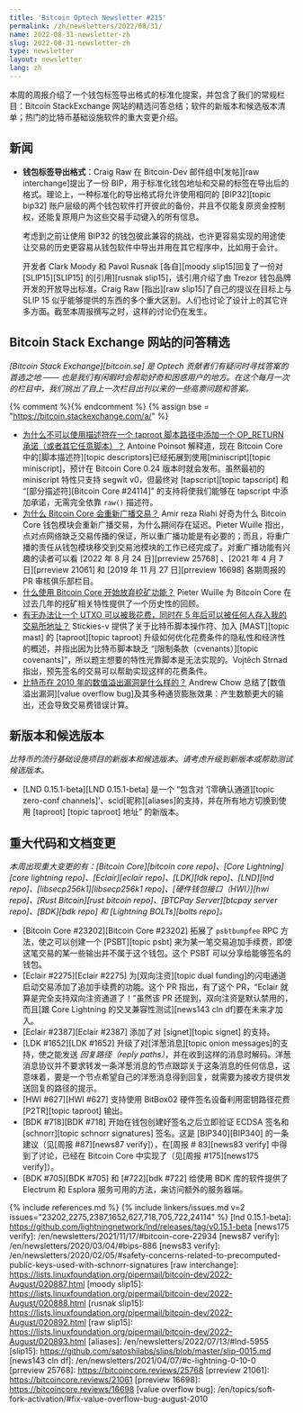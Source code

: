 ```yaml
---
title: 'Bitcoin Optech Newsletter #215'
permalink: /zh/newsletters/2022/08/31/
name: 2022-08-31-newsletter-zh
slug: 2022-08-31-newsletter-zh
type: newsletter
layout: newsletter
lang: zh
---
```


本周的周报介绍了一个钱包标签导出格式的标准化提案，并包含了我们的常规栏目：Bitcoin StackExchange 网站的精选问答总结；软件的新版本和候选版本清单；热门的比特币基础设施软件的重大变更介绍。

## 新闻

- **<!--wallet-label-export-format-->钱包标签导出格式**：Craig Raw 在 Bitcoin-Dev 邮件组中[发帖][raw interchange]提出了一份 BIP，用于标准化钱包地址和交易的标签在导出后的格式。理论上，一种标准化的导出格式将允许使用相同的 [BIP32][topic bip32] 账户层级的两个钱包软件打开彼此的备份，并且不仅能复原资金控制权，还能复原用户为这些交易手动键入的所有信息。

    考虑到之前让使用 BIP32 的钱包彼此兼容的挑战，也许更容易实现的用途使让交易的历史更容易从钱包软件中导出并用在其它程序中，比如用于会计。
    
    开发者 Clark Moody 和 Pavol Rusnak [各自][moody slip15]回复了一份对 [SLIP15][SLIP15] 的[引用][rusnak slip15]，该引用介绍了由 Trezor 钱包品牌开发的开放导出标准。Craig Raw [指出][raw slip15]了自己的提议在目标上与 SLIP 15 似乎能够提供的东西的多个重大区别。人们也讨论了设计上的其它许多方面。截至本周报撰写之时，这样的讨论仍在发生。
    

## Bitcoin Stack Exchange 网站的问答精选

*[Bitcoin Stack Exchange][bitcoin.se] 是 Optech 贡献者们有疑问时寻找答案的首选之地 —— 也是我们有闲暇时会帮助好奇和困惑用户的地方。在这个每月一次的栏目中，我们挑出了自上一次栏目出刊以来的一些高票问题和答案。*

{% comment %}<!-- https://bitcoin.stackexchange.com/search?tab=votes&q=created%3a1m..%20is%3aanswer -->{% endcomment %}
{% assign bse = "https://bitcoin.stackexchange.com/a/" %}

- [<!--why-isnt-it-possible-to-add-an-opreturn-commitment-or-some-arbitrary-script-inside-a-taproot-script-path-with-a-descriptor-->为什么不可以使用描述符在一个 taproot 脚本路径中添加一个 OP_RETURN 承诺（或者其它任意脚本）？]({{bse}}114948) Antoine Poinsot 解释道，现在 Bitcoin Core 中的[脚本描述符][topic descriptors]已经拓展到使用[miniscript][topic miniscript]，预计在 Bitcoin Core 0.24 版本时就会发布。虽然最初的 miniscript 特性只支持 segwit v0，但最终对 [tapscript][topic tapscript] 和 “[部分描述符][Bitcoin Core #24114]” 的支持将使我们能够在 tapscript 中添加承诺，无需完全依靠 ` raw() ` 描述符。
- [<!--why-does-bitcoin-core-rebroadcast-transactions-->为什么 Bitcoin Core 会重新广播交易？]({{bse}}114973) Amir reza Riahi 好奇为什么 Bitcoin Core 钱包模块会重新广播交易，为什么期间存在延迟。Pieter Wuille 指出，点对点网络缺乏交易传播的保证，所以重广播功能是有必要的；而且，将重广播的责任从钱包模块移交到交易池模块的工作已经完成了。对重广播功能有兴趣的读者可以看 [2022 年 8 月 24 日][prreview 25768] 、[2021 年 4 月 7 日][prreview 21061] 和 [2019 年 11 月 27 日][prreview 16698] 各期周报的 PR 审核俱乐部栏目。
- [<!--when-did-bitcoin-core-deprecate-the-mining-function-->什么使用 Bitcoin Core 开始放弃挖矿功能？]({{bse}}114687) Pieter Wuille 为 Bitcoin Core 在过去几年的挖矿相关特性提供了一个历史性的回顾。
- [<!--utxo-spendable-by-me-or-deposit-to-exchange-after-5-years-->有无办法让一个 UTXO 可以被我花费，同时在 5 年后可以被任何人存入我的交易所地址？]({{bse}}114901)  Stickies-v 提供了关于比特币脚本操作符、加入 [MAST][topic mast] 的 [taproot][topic taproot] 升级如何优化花费条件的隐私性和经济性的概述，并指出因为比特币脚本缺乏 “[限制条款（cvenants）][topic covenants]”，所以题主想要的特性光靠脚本是无法实现的。Vojtěch Strnad 指出，预先签名的交易可以帮助实现这样的花费条件。
- [<!--what-was-the-bug-for-the-bitcoin-value-overflow-in-2010-->比特币在 2010 年的数值溢出漏洞是什么样的？]({{bse}}114694)  Andrew Chow 总结了[数值溢出漏洞][value overflow bug]及其多种通货膨胀效果：产生数额更大的输出，还会导致交易费错误计算。

## 新版本和候选版本

*比特币的流行基础设施项目的新版本和候选版本。请考虑升级到新版本或帮助测试候选版本。*

- [LND 0.15.1-beta][LND 0.15.1-beta] 是一个 “包含对 ‘[零确认通道][topic zero-conf channels]’、scid[昵称][aliases]的支持，并在所有地方切换到使用 [taproot] [topic taproot] 地址” 的新版本。

## 重大代码和文档变更

*本周出现重大变更的有：[Bitcoin Core][bitcoin core repo]、[Core Lightning][core lightning repo]、[Eclair][eclair repo]、[LDK][ldk repo]、[LND][lnd repo]、[libsecp256k1][libsecp256k1 repo]、[硬件钱包接口（HWI）][hwi repo]、[Rust Bitcoin][rust bitcoin repo]、[BTCPay Server][btcpay server repo]、[BDK][bdk repo] 和 [Lightning BOLTs][bolts repo]。*

- [Bitcoin Core #23202][Bitcoin Core #23202] 拓展了 ` psbtbumpfee ` RPC 方法，使之可以创建一个 [PSBT][topic psbt] 来为某一笔交易追加手续费，即使这笔交易的某一些输出并不属于这个钱包。这个 PSBT 可以分享给能够签名的钱包。
- [Eclair #2275][Eclair #2275] 为[双向注资][topic dual funding]的闪电通道启动交易添加了追加手续费的功能。这个 PR 指出，有了这个 PR，“Eclair 就算是完全支持双向注资通道了！”虽然该 PR 还提到，双向注资是默认禁用的，而且[跟 Core Lightning 的交叉兼容性测试][news143 cln df]要在未来才加入。
- [Eclair #2387][Eclair #2387] 添加了对 [signet][topic signet] 的支持。
- [LDK #1652][LDK #1652] 升级了对[洋葱消息][topic onion messages]的支持，使之能发送 *回复路径（reply paths）*，并在收到这样的消息时解码。洋葱消息协议并不要求转发一条洋葱消息的节点跟踪关于这条消息的任何信息，这意味着，要是一个节点希望自己的洋葱消息得到回复，就需要为接收方提供发送回复的路径的提示。
- [HWI #627][HWI #627] 支持使用 BitBox02 硬件签名设备利用密钥路径花费 [P2TR][topic taproot] 输出。
- [BDK #718][BDK #718] 开始在钱包创建好签名之后立即验证 ECDSA 签名和 [schnorr][topic schnorr signatures] 签名。这是 [BIP340][BIP340] 的一条建议（见[周报 #87][news87 verify]），在[周报 # 83][news83 verify] 中得到了讨论，已经在 Bitcoin Core 中实现了（见[周报 #175][news175 verify]）。
- [BDK #705][BDK #705] 和 [#722][bdk #722] 给使用 BDK 库的软件提供了 Electrum 和 Esplora 服务可用的方法，来访问额外的服务器端。

{% include references.md %}
{% include linkers/issues.md v=2 issues="23202,2275,2387,1652,627,718,705,722,24114" %}
[lnd 0.15.1-beta]: https://github.com/lightningnetwork/lnd/releases/tag/v0.15.1-beta
[news175 verify]: /en/newsletters/2021/11/17/#bitcoin-core-22934
[news87 verify]: /en/newsletters/2020/03/04/#bips-886
[news83 verify]: /en/newsletters/2020/02/05/#safety-concerns-related-to-precomputed-public-keys-used-with-schnorr-signatures
[raw interchange]: https://lists.linuxfoundation.org/pipermail/bitcoin-dev/2022-August/020887.html
[moody slip15]: https://lists.linuxfoundation.org/pipermail/bitcoin-dev/2022-August/020888.html
[rusnak slip15]: https://lists.linuxfoundation.org/pipermail/bitcoin-dev/2022-August/020892.html
[raw slip15]: https://lists.linuxfoundation.org/pipermail/bitcoin-dev/2022-August/020893.html
[aliases]: /en/newsletters/2022/07/13/#lnd-5955
[slip15]: https://github.com/satoshilabs/slips/blob/master/slip-0015.md
[news143 cln df]: /en/newsletters/2021/04/07/#c-lightning-0-10-0
[prreview 25768]: https://bitcoincore.reviews/25768
[prreview 21061]: https://bitcoincore.reviews/21061
[prreview 16698]: https://bitcoincore.reviews/16698
[value overflow bug]: /en/topics/soft-fork-activation/#fix-value-overflow-bug-august-2010
